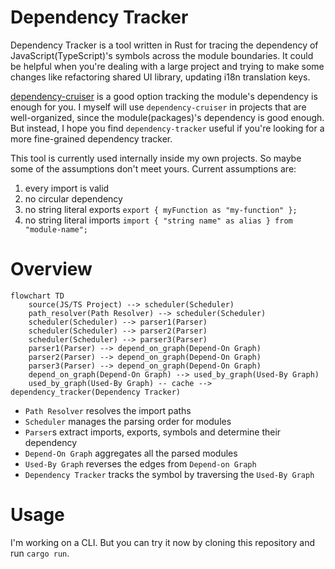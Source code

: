 # Dependency Tracker

Dependency Tracker is a tool written in Rust for tracing the dependency of JavaScript(TypeScript)'s symbols across the module boundaries. It could be helpful when you're dealing with a large project and trying to make some changes like refactoring shared UI library, updating i18n translation keys.

[dependency-cruiser](https://github.com/sverweij/dependency-cruiser) is a good option tracking the module's dependency is enough for you. I myself will use `dependency-cruiser` in projects that are well-organized, since the module(packages)'s dependency is good enough. But instead, I hope you find `dependency-tracker` useful if you're looking for a more fine-grained dependency tracker.

This tool is currently used internally inside my own projects. So maybe some of the assumptions don't meet yours. Current assumptions are:

1. every import is valid
2. no circular dependency
3. no string literal exports `export { myFunction as "my-function" };`
4. no string literal imports `import { "string name" as alias } from "module-name";`

# Overview

```mermaid
flowchart TD
    source(JS/TS Project) --> scheduler(Scheduler)
    path_resolver(Path Resolver) --> scheduler(Scheduler)
    scheduler(Scheduler) --> parser1(Parser)
    scheduler(Scheduler) --> parser2(Parser)
    scheduler(Scheduler) --> parser3(Parser)
    parser1(Parser) --> depend_on_graph(Depend-On Graph)
    parser2(Parser) --> depend_on_graph(Depend-On Graph)
    parser3(Parser) --> depend_on_graph(Depend-On Graph)
    depend_on_graph(Depend-On Graph) --> used_by_graph(Used-By Graph)
    used_by_graph(Used-By Graph) -- cache --> dependency_tracker(Dependency Tracker)
```

- `Path Resolver` resolves the import paths
- `Scheduler` manages the parsing order for modules
- `Parser`s extract imports, exports, symbols and determine their dependency
- `Depend-On Graph` aggregates all the parsed modules
- `Used-By Graph` reverses the edges from `Depend-on Graph`
- `Dependency Tracker` tracks the symbol by traversing the `Used-By Graph`

# Usage

I'm working on a CLI. But you can try it now by cloning this repository and run `cargo run`.
